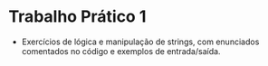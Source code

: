 # Trabalho Prático 1
- Exercícios de lógica e manipulação de strings, com enunciados comentados no código e exemplos de entrada/saída.
